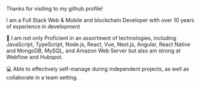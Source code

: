 Thanks for visiting to my github profile!

I am a Full Stack Web & Mobile and blockchain Developer with over 10 years of experience in development

🧰 I am not only Proficient in an assortment of technologies, including JavaScript, TypeScript, Node.js, React, Vue, Next.js, Angular, React Native and MongoDB, MySQL, and Amazon Web Server but also am strong at Webflow and Hubspot.

💻 Able to effectively self-manage during independent projects, as well as collaborate in a team setting.

